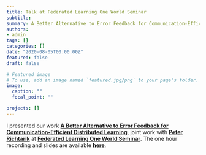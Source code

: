 ```yaml
---
title: Talk at Federated Learning One World Seminar
subtitle:
summary: A Better Alternative to Error Feedback for Communication-Efficient Distributed Learning
authors:
- admin
tags: []
categories: []
date: "2020-08-05T00:00:00Z"
featured: false
draft: false

# Featured image
# To use, add an image named `featured.jpg/png` to your page's folder.
image:
  caption: ""
  focal_point: ""

projects: []
---
```


I presented our work [**A Better Alternative to Error Feedback for Communication-Efficient Distributed Learning**](/publication/euf/), joint work with [**Peter Richtarik**](https://richtarik.org/) at [**Federated Learning One World Seminar**](https://sites.google.com/view/one-world-seminar-series-flow/home). The one hour recording and slides are available [**here**](https://sites.google.com/view/one-world-seminar-series-flow/archive#h.bxfeiggza9uw).
